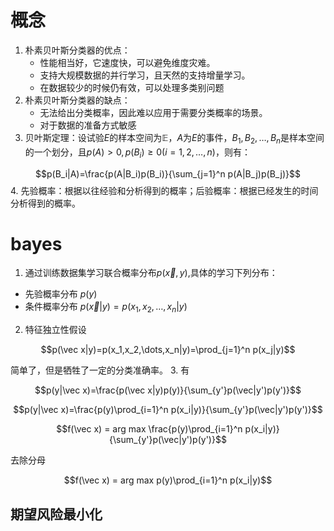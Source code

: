 
# 概念

1. 朴素贝叶斯分类器的优点：
    - 性能相当好，它速度快，可以避免维度灾难。
    - 支持大规模数据的并行学习，且天然的支持增量学习。
    - 在数据较少的时候仍有效，可以处理多类别问题
2. 朴素贝叶斯分类器的缺点：
    - 无法给出分类概率，因此难以应用于需要分类概率的场景。
    - 对于数据的准备方式敏感
3. 贝叶斯定理：设试验$E$的样本空间为$\mathbb{E}$，$A$为$E$的事件，$B_1,B_2,\dots,B_n$是样本空间的一个划分，且$p(A)>0, p(B_i) \ge 0(i=1,2,\dots,n)$，则有：

$$p(B_i|A)=\frac{p(A|B_i)p(B_i)}{\sum_{j=1}^n p(A|B_j)p(B_j)}$$
4. 先验概率：根据以往经验和分析得到的概率；后验概率：根据已经发生的时间分析得到的概率。

# bayes

1. 通过训练数据集学习联合概率分布$p(\vec x,y)$,具体的学习下列分布：
- 先验概率分布 $p(y)$
- 条件概率分布 $p(\vec x|y)=p(x_1,x_2,\dots,x_n|y)$
2. 特征独立性假设

$$p(\vec x|y)=p(x_1,x_2,\dots,x_n|y)=\prod_{j=1}^n p(x_j|y)$$

简单了，但是牺牲了一定的分类准确率。
3. 有

$$p(y|\vec x)=\frac{p(\vec x|y)p(y)}{\sum_{y'}p(\vec|y')p(y')}$$

$$p(y|\vec x)=\frac{p(y)\prod_{i=1}^n p(x_i|y)}{\sum_{y'}p(\vec|y')p(y')}$$

$$f(\vec x) = arg max \frac{p(y)\prod_{i=1}^n p(x_i|y)}{\sum_{y'}p(\vec|y')p(y')}$$

去除分母

$$f(\vec x) = arg max p(y)\prod_{i=1}^n p(x_i|y)$$

## 期望风险最小化


